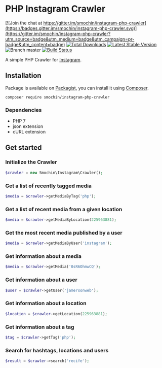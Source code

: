 
# PHP Instagram Crawler
[![Join the chat at https://gitter.im/smochin/instagram-php-crawler](https://badges.gitter.im/smochin/instagram-php-crawler.svg)](https://gitter.im/smochin/instagram-php-crawler?utm_source=badge&utm_medium=badge&utm_campaign=pr-badge&utm_content=badge)
[![Total Downloads](https://img.shields.io/packagist/dt/smochin/instagram-php-crawler.svg?style=flat-square)](https://packagist.org/packages/smochin/instagram-php-crawler)
[![Latest Stable Version](https://img.shields.io/packagist/v/smochin/instagram-php-crawler.svg?style=flat-square)](https://packagist.org/packages/smochin/instagram-php-crawler)
![Branch master](https://img.shields.io/badge/branch-master-brightgreen.svg?style=flat-square)
[![Build Status](https://img.shields.io/travis/smochin/instagram-php-crawler/master.svg?style=flat-square)](http://travis-ci.org/#!/smochin/instagram-php-crawler)

A simple PHP Crawler for [Instagram](https://instagram.com).

## Installation
Package is available on [Packagist](http://packagist.org/packages/smochin/instagram-client),
you can install it using [Composer](http://getcomposer.org).

```shell
composer require smochin/instagram-php-crawler
```

### Dependencies
- PHP 7
- json extension
- cURL extension

## Get started

### Initialize the Crawler
```php
$crawler = new Smochin\Instagram\Crawler();
```

### Get a list of recently tagged media
```php
$media = $crawler->getMediaByTag('php');
```

### Get a list of recent media from a given location
```php
$media = $crawler->getMediaByLocation(225963881);
```

### Get the most recent media published by a user
```php
$media = $crawler->getMediaByUser('instagram');
```

### Get information about a media
```php
$media = $crawler->getMedia('0sR6OhmwCQ');
```

### Get information about a user
```php
$user = $crawler->getUser('jamersonweb');
```

### Get information about a location
```php
$location = $crawler->getLocation(225963881);
```

### Get information about a tag
```php
$tag = $crawler->getTag('php');
```

### Search for hashtags, locations and users
```php
$result = $crawler->search('recife');
```
